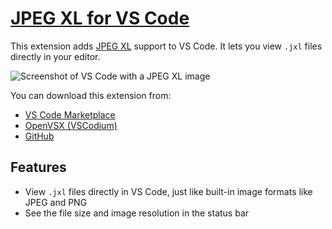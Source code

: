 # [JPEG XL for VS Code](https://marketplace.visualstudio.com/items?itemName=printfn.jpeg-xl)

This extension adds [JPEG XL](https://jpegxl.info/) support to VS Code. It lets
you view `.jxl` files directly in your editor.

<picture>
    <source srcset="./images/screenshot.jxl" type="image/jxl">
    <source srcset="./images/screenshot.png" type="image/png">
    <img src="./images/screenshot.png" alt="Screenshot of VS Code with a JPEG XL image">
</picture>

You can download this extension from:

- [VS Code Marketplace](https://marketplace.visualstudio.com/items?itemName=printfn.jpeg-xl)
- [OpenVSX (VSCodium)](https://open-vsx.org/extension/printfn/jpeg-xl)
- [GitHub](https://github.com/printfn/jpeg-xl-vscode/releases/latest)

## Features

- View `.jxl` files directly in VS Code, just like built-in image formats like JPEG and PNG
- See the file size and image resolution in the status bar
